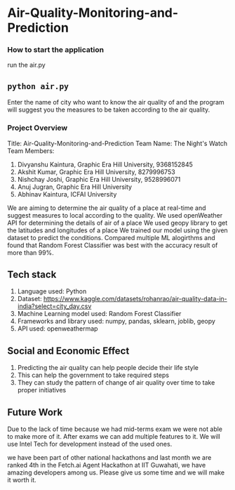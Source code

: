# Air-Quality-Monitoring-and-Prediction

### How to start the application

run the air.py

## `python air.py`

Enter the name of city who want to know the air quality of and the program will suggest you the measures to be taken according to the air quality.


### Project Overview

Title: Air-Quality-Monitoring-and-Prediction
Team Name: The Night's Watch
Team Members: 
  1. Divyanshu Kaintura, Graphic Era Hill University, 9368152845
  2. Akshit Kumar, Graphic Era Hill University, 8279996753
  3. Nishchay Joshi, Graphic Era Hill University, 9528996071
  4. Anuj Jugran, Graphic Era Hill University
  5. Abhinav Kaintura, ICFAI University

We are aiming to determine the air quality of a place at real-time and suggest measures to local according to the quality.
We used openWeather API for determining the details of air of a place
We used geopy library to get the latitudes and longitudes of a place
We trained our model using the given dataset to predict the conditions.
Compared multiple ML alogirthms and found that Random Forest Classifier was best with the accuracy result of more than 99%.

## Tech stack
1. Language used: Python
2. Dataset: https://www.kaggle.com/datasets/rohanrao/air-quality-data-in-india?select=city_day.csv
3. Machine Learning model used: Random Forest Classifier
4. Frameworks and library used: numpy, pandas, sklearn, joblib, geopy
5. API used: openweathermap


## Social and Economic Effect
1. Predicting the air quality can help people decide their life style
2. This can help the government to take required steps
3. They can study the pattern of change of air quality over time to take proper initiatives

## Future Work
Due to the lack of time because we had mid-terms exam we were not able to make more of it. After exams we can add multiple features to it. 
We will use Intel Tech for development instead of the used ones. 

we have been part of other national hackathons and last month we are ranked 4th in the Fetch.ai Agent Hackathon at IIT Guwahati, we have amazing developers among us. Please give us some time and we will make it worth it.
